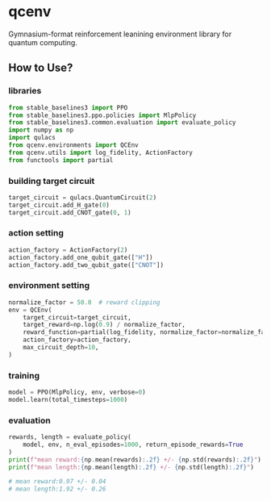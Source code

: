 # qcenv
Gymnasium-format reinforcement leanining environment library for quantum computing.

## How to Use?

### libraries
```python
from stable_baselines3 import PPO
from stable_baselines3.ppo.policies import MlpPolicy
from stable_baselines3.common.evaluation import evaluate_policy
import numpy as np
import qulacs
from qcenv.environments import QCEnv
from qcenv.utils import log_fidelity, ActionFactory
from functools import partial
```

### building target circuit
```python
target_circuit = qulacs.QuantumCircuit(2)
target_circuit.add_H_gate(0)
target_circuit.add_CNOT_gate(0, 1)
```

### action setting
```python
action_factory = ActionFactory(2)
action_factory.add_one_qubit_gate(["H"])
action_factory.add_two_qubit_gate(["CNOT"])
```

### environment setting
```python
normalize_factor = 50.0  # reward clipping
env = QCEnv(
    target_circuit=target_circuit,
    target_reward=np.log(0.9) / normalize_factor,
    reward_function=partial(log_fidelity, normalize_factor=normalize_factor),
    action_factory=action_factory,
    max_circuit_depth=10,
)
```

### training
```python
model = PPO(MlpPolicy, env, verbose=0)
model.learn(total_timesteps=1000)
```

### evaluation
```python
rewards, length = evaluate_policy(
    model, env, n_eval_episodes=1000, return_episode_rewards=True
)
print(f"mean reward:{np.mean(rewards):.2f} +/- {np.std(rewards):.2f}") 
print(f"mean length:{np.mean(length):.2f} +/- {np.std(length):.2f}")

# mean reward:0.97 +/- 0.04
# mean length:1.92 +/- 0.26
```




